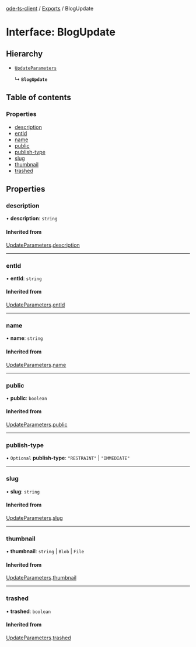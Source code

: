 [ode-ts-client](../README.md) / [Exports](../modules.md) / BlogUpdate

# Interface: BlogUpdate

## Hierarchy

- [`UpdateParameters`](UpdateParameters.md)

  ↳ **`BlogUpdate`**

## Table of contents

### Properties

- [description](BlogUpdate.md#description)
- [entId](BlogUpdate.md#entid)
- [name](BlogUpdate.md#name)
- [public](BlogUpdate.md#public)
- [publish-type](BlogUpdate.md#publish-type)
- [slug](BlogUpdate.md#slug)
- [thumbnail](BlogUpdate.md#thumbnail)
- [trashed](BlogUpdate.md#trashed)

## Properties

### description

• **description**: `string`

#### Inherited from

[UpdateParameters](UpdateParameters.md).[description](UpdateParameters.md#description)

___

### entId

• **entId**: `string`

#### Inherited from

[UpdateParameters](UpdateParameters.md).[entId](UpdateParameters.md#entid)

___

### name

• **name**: `string`

#### Inherited from

[UpdateParameters](UpdateParameters.md).[name](UpdateParameters.md#name)

___

### public

• **public**: `boolean`

#### Inherited from

[UpdateParameters](UpdateParameters.md).[public](UpdateParameters.md#public)

___

### publish-type

• `Optional` **publish-type**: ``"RESTRAINT"`` \| ``"IMMEDIATE"``

___

### slug

• **slug**: `string`

#### Inherited from

[UpdateParameters](UpdateParameters.md).[slug](UpdateParameters.md#slug)

___

### thumbnail

• **thumbnail**: `string` \| `Blob` \| `File`

#### Inherited from

[UpdateParameters](UpdateParameters.md).[thumbnail](UpdateParameters.md#thumbnail)

___

### trashed

• **trashed**: `boolean`

#### Inherited from

[UpdateParameters](UpdateParameters.md).[trashed](UpdateParameters.md#trashed)
